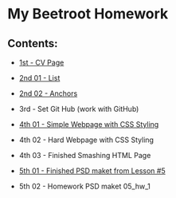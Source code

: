 # My Beetroot Homework 

## Contents:

* [1st - CV Page](https://olehtovkaniuk.github.io/01_Homework_Resume/)

* [2nd 01 - List](https://olehtovkaniuk.github.io/02_Homework_Goods_list/)

* [2nd 02 - Anchors](https://olehtovkaniuk.github.io/02_Homework_Anchors/)

* 3rd - Set Git Hub (work with GitHub)

* [4th 01 - Simple Webpage with CSS Styling](https://olehtovkaniuk.github.io/04_simpleWebPage/)

* 4th 02 - Hard Webpage with CSS Styling 

* 4th 03 - Finished Smashing HTML Page

* [5th 01 - Finished PSD maket from Lesson #5](https://olehtovkaniuk.github.io/05_finishedPSDmaketFromLesson5/)

* 5th 02 - Homework PSD maket 05_hw_1